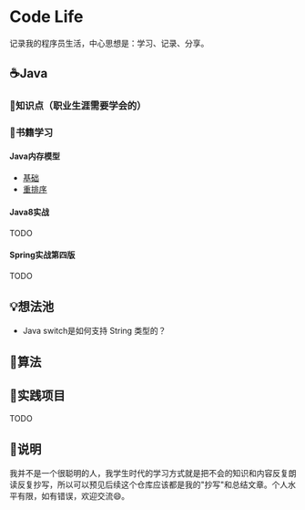 # Code Life

记录我的程序员生活，中心思想是：学习、记录、分享。

## ☕Java

### 🧠知识点（职业生涯需要学会的）

### 📕书籍学习

#### Java内存模型

- [基础](/MD/Java/MemoryModel/A.基础.md)
- [重排序](/MD/Java/MemoryModel/B.重排序.md)

#### Java8实战

TODO

#### Spring实战第四版

TODO

## 💡想法池

- Java switch是如何支持 String 类型的？

## 📃算法

## 💪实践项目

TODO

## 🎈说明

我并不是一个很聪明的人，我学生时代的学习方式就是把不会的知识和内容反复朗读反复抄写，所以可以预见后续这个仓库应该都是我的"抄写"和总结文章。个人水平有限，如有错误，欢迎交流😄。